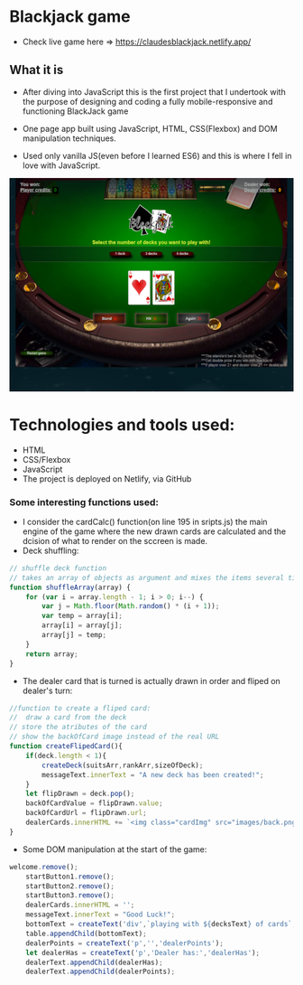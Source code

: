 
# Blackjack game

- Check live game here => https://claudesblackjack.netlify.app/


## What it is

- After diving into JavaScript this is the first project that I undertook with the purpose of designing and coding a fully mobile-responsive and functioning BlackJack game

- One page app built using JavaScript, HTML, CSS(Flexbox) and DOM manipulation techniques.
- Used only vanilla JS(even before I learned ES6) and this is where I fell in love with JavaScript.

![Image of Blackjack](images/blackjack.png)

# Technologies and tools used:
- HTML 
- CSS/Flexbox 
- JavaScript
- The project is deployed on Netlify, via GitHub


### Some interesting functions used:

- I consider the cardCalc() function(on line 195 in sripts.js) the main engine of the game where the new drawn cards are calculated and the dcision of what to render on the sccreen is made.
- Deck shuffling:

```javascript
// shuffle deck function
// takes an array of objects as argument and mixes the items several time
function shuffleArray(array) {
    for (var i = array.length - 1; i > 0; i--) {
        var j = Math.floor(Math.random() * (i + 1));
        var temp = array[i];
        array[i] = array[j];
        array[j] = temp;
    }
    return array;
}
```
- The dealer card that is turned is actually drawn in order and fliped on dealer's turn:
```javascript
//function to create a fliped card:
//  draw a card from the deck
// store the atributes of the card
// show the backOfCard image instead of the real URL
function createFlipedCard(){
    if(deck.length < 1){
        createDeck(suitsArr,rankArr,sizeOfDeck);
        messageText.innerText = "A new deck has been created!";
    }
    let flipDrawn = deck.pop();
    backOfCardValue = flipDrawn.value;
    backOfCardUrl = flipDrawn.url;
    dealerCards.innerHTML += `<img class="cardImg" src="images/back.png" alt="">`;
}
```

- Some DOM manipulation at the start of the game:
```javascript
welcome.remove();
    startButton1.remove();
    startButton2.remove();
    startButton3.remove();
    dealerCards.innerHTML = '';
    messageText.innerText = "Good Luck!";
    bottomText = createText('div',`playing with ${decksText} of cards`,'bottom2');
    table.appendChild(bottomText);
    dealerPoints = createText('p','','dealerPoints');
    let dealerHas = createText('p','Dealer has:','dealerHas');
    dealerText.appendChild(dealerHas);
    dealerText.appendChild(dealerPoints);
```


